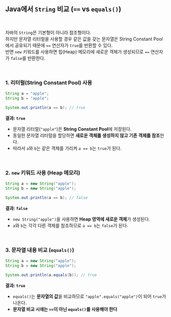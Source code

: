 ## **Java에서 `String` 비교 (`==` vs `equals()`)**

<br>

자바의 `String`은 기본형이 아니라 참조형이다.  
하지만 문자열 리터럴을 사용할 경우 같은 값을 갖는 문자열은 String Constant Pool에서 공유되기 때문에 `==` 연산자가 `true`를 반환할 수 있다.  
반면 `new` 키워드를 사용하면 힙(Heap) 메모리에 새로운 객체가 생성되므로 `==` 연산자가 `false`를 반환한다.

<br>

### **1. 리터럴(String Constant Pool) 사용**
```java
String a = "apple";
String b = "apple";

System.out.println(a == b); // true
```
 **결과: `true`**  
- 문자열 리터럴(`"apple"`)은 **String Constant Pool**에 저장된다.  
- 동일한 문자열 리터럴을 할당하면 **새로운 객체를 생성하지 않고 기존 객체를 참조**한다.  
- 따라서 `a`와 `b`는 같은 객체를 가리켜 `a == b`는 `true`가 된다.

<br>

### **2. `new` 키워드 사용 (Heap 메모리)**
```java
String a = new String("apple");
String b = new String("apple");

System.out.println(a == b); // false
```
 **결과: `false`**  
- `new String("apple")`을 사용하면 **Heap 영역에 새로운 객체**가 생성된다.  
- `a`와 `b`는 각각 다른 객체를 참조하므로 `a == b`는 `false`가 된다.

<br>

### **3. 문자열 내용 비교 (`equals()`)**
```java
String a = new String("apple");
String b = new String("apple");

System.out.println(a.equals(b)); // true
```
 **결과: `true`**  
- `equals()`는 **문자열의 값**을 비교하므로 `"apple".equals("apple")`이 되어 `true`가 나온다.  
- **문자열 비교 시에는 `==`이 아닌 `equals()`를 사용해야 한다**